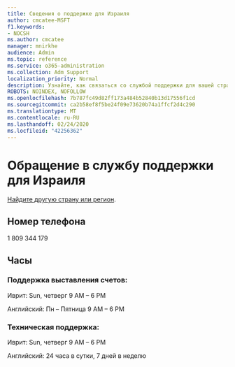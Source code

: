 ```yaml
---
title: Сведения о поддержке для Израиля
author: cmcatee-MSFT
f1.keywords:
- NOCSH
ms.author: cmcatee
manager: mnirkhe
audience: Admin
ms.topic: reference
ms.service: o365-administration
ms.collection: Adm_Support
localization_priority: Normal
description: Узнайте, как связаться со службой поддержки для вашей страны или региона.
ROBOTS: NOINDEX, NOFOLLOW
ms.openlocfilehash: 7b787fc49d82ff173a484b52840b13d17556f1cd
ms.sourcegitcommit: ca2b58ef8f5be24f09e73620b74a1ffcf2d4c290
ms.translationtype: MT
ms.contentlocale: ru-RU
ms.lasthandoff: 02/24/2020
ms.locfileid: "42256362"
---
```

# <a name="contact-support-for-israel"></a>Обращение в службу поддержки для Израиля

[Найдите другую страну или регион](../contact-support-for-business-products.md).

## <a name="phone-number"></a>Номер телефона
1 809 344 179

## <a name="hours"></a>Часы
### <a name="billing-support"></a>Поддержка выставления счетов:

Иврит: Sun, четверг 9 AM – 6 PM

Английский: Пн – Пятница 9 AM – 6 PM

### <a name="technical-support"></a>Техническая поддержка:

Иврит: Sun, четверг 9 AM – 6 PM

Английский: 24 часа в сутки, 7 дней в неделю